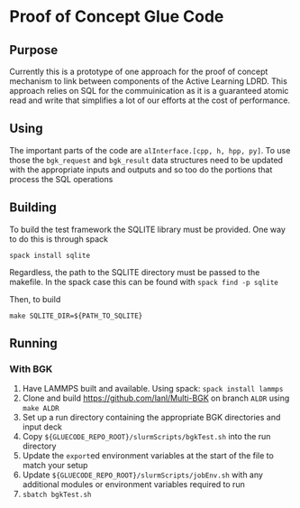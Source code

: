 # Proof of Concept Glue Code

## Purpose

Currently this is a prototype of one approach for the proof of concept mechanism to link between components of the Active Learning LDRD. This approach relies on SQL for the commuinication as it is a guaranteed atomic read and write that simplifies a lot of our efforts at the cost of performance.

## Using

The important parts of the code are ```alInterface.[cpp, h, hpp, py]```. To use those the ```bgk_request``` and ```bgk_result``` data structures need to be updated with the appropriate inputs and outputs and so too do the portions that process the SQL operations

## Building

To build the test framework the SQLITE library must be provided. One way to do this is through spack

```spack install sqlite```

Regardless, the path to the SQLITE directory must be passed to the makefile. In the spack case this can be found with ```spack find -p sqlite```

Then, to build

```make SQLITE_DIR=${PATH_TO_SQLITE}```

## Running

### With BGK

1. Have LAMMPS built and available. Using spack: ```spack install lammps```
2. Clone and build <https://github.com/lanl/Multi-BGK> on branch ```ALDR``` using ```make ALDR```
3. Set up a run directory containing the appropriate BGK directories and input deck
4. Copy ```${GLUECODE_REPO_ROOT}/slurmScripts/bgkTest.sh``` into the run directory
5. Update the ```export```ed environment variables at the start of the file to match your setup
6. Update ```${GLUECODE_REPO_ROOT}/slurmScripts/jobEnv.sh``` with any additional modules or environment variables required to run
7. ```sbatch bgkTest.sh```
